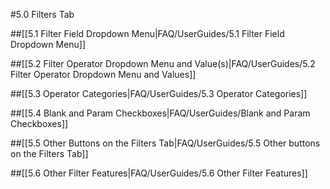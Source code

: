 #5.0 Filters Tab

##[[5.1 Filter Field Dropdown Menu|FAQ/UserGuides/5.1 Filter Field Dropdown Menu]]

##[[5.2 Filter Operator Dropdown Menu and Value(s)|FAQ/UserGuides/5.2 Filter Operator Dropdown Menu and Values]]

##[[5.3 Operator Categories|FAQ/UserGuides/5.3 Operator Categories]]

##[[5.4 Blank and Param Checkboxes|FAQ/UserGuides/Blank and Param Checkboxes]]

##[[5.5 Other Buttons on the Filters Tab|FAQ/UserGuides/5.5 Other buttons on the Filters Tab]]

##[[5.6 Other Filter Features|FAQ/UserGuides/5.6 Other Filter Features]]